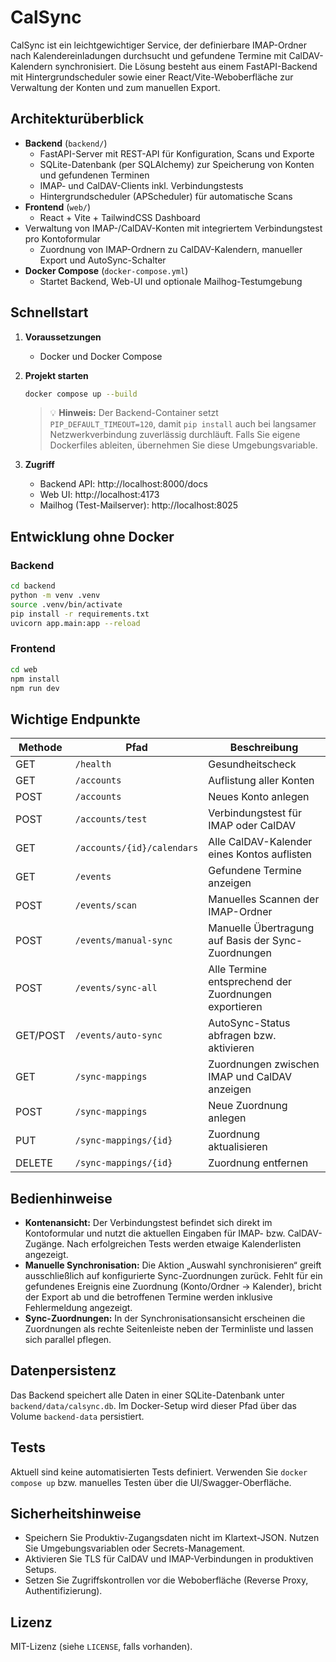 # CalSync

CalSync ist ein leichtgewichtiger Service, der definierbare IMAP-Ordner nach Kalendereinladungen durchsucht und gefundene Termine mit CalDAV-Kalendern synchronisiert. Die Lösung besteht aus einem FastAPI-Backend mit Hintergrundscheduler sowie einer React/Vite-Weboberfläche zur Verwaltung der Konten und zum manuellen Export.

## Architekturüberblick

- **Backend** (`backend/`)
  - FastAPI-Server mit REST-API für Konfiguration, Scans und Exporte
  - SQLite-Datenbank (per SQLAlchemy) zur Speicherung von Konten und gefundenen Terminen
  - IMAP- und CalDAV-Clients inkl. Verbindungstests
  - Hintergrundscheduler (APScheduler) für automatische Scans
- **Frontend** (`web/`)
  - React + Vite + TailwindCSS Dashboard
- Verwaltung von IMAP-/CalDAV-Konten mit integriertem Verbindungstest pro Kontoformular
  - Zuordnung von IMAP-Ordnern zu CalDAV-Kalendern, manueller Export und AutoSync-Schalter
- **Docker Compose** (`docker-compose.yml`)
  - Startet Backend, Web-UI und optionale Mailhog-Testumgebung

## Schnellstart

1. **Voraussetzungen**
   - Docker und Docker Compose

2. **Projekt starten**
   ```bash
   docker compose up --build
   ```
   > 💡 **Hinweis:** Der Backend-Container setzt `PIP_DEFAULT_TIMEOUT=120`, damit `pip install` auch bei langsamer Netzwerkverbindung zuverlässig durchläuft. Falls Sie eigene Dockerfiles ableiten, übernehmen Sie diese Umgebungsvariable.

3. **Zugriff**
   - Backend API: http://localhost:8000/docs
   - Web UI: http://localhost:4173
   - Mailhog (Test-Mailserver): http://localhost:8025

## Entwicklung ohne Docker

### Backend

```bash
cd backend
python -m venv .venv
source .venv/bin/activate
pip install -r requirements.txt
uvicorn app.main:app --reload
```

### Frontend

```bash
cd web
npm install
npm run dev
```

## Wichtige Endpunkte

| Methode | Pfad              | Beschreibung                                  |
| ------ | ----------------- | --------------------------------------------- |
| GET    | `/health`         | Gesundheitscheck                              |
| GET    | `/accounts`       | Auflistung aller Konten                       |
| POST   | `/accounts`       | Neues Konto anlegen                           |
| POST   | `/accounts/test`  | Verbindungstest für IMAP oder CalDAV          |
| GET    | `/accounts/{id}/calendars` | Alle CalDAV-Kalender eines Kontos auflisten |
| GET    | `/events`         | Gefundene Termine anzeigen                    |
| POST   | `/events/scan`    | Manuelles Scannen der IMAP-Ordner             |
| POST   | `/events/manual-sync` | Manuelle Übertragung auf Basis der Sync-Zuordnungen |
| POST   | `/events/sync-all` | Alle Termine entsprechend der Zuordnungen exportieren |
| GET/POST | `/events/auto-sync` | AutoSync-Status abfragen bzw. aktivieren |
| GET    | `/sync-mappings`  | Zuordnungen zwischen IMAP und CalDAV anzeigen |
| POST   | `/sync-mappings`  | Neue Zuordnung anlegen                        |
| PUT    | `/sync-mappings/{id}` | Zuordnung aktualisieren                  |
| DELETE | `/sync-mappings/{id}` | Zuordnung entfernen                      |

## Bedienhinweise

- **Kontenansicht:** Der Verbindungstest befindet sich direkt im Kontoformular und nutzt die aktuellen Eingaben für IMAP- bzw. CalDAV-Zugänge. Nach erfolgreichen Tests werden etwaige Kalenderlisten angezeigt.
- **Manuelle Synchronisation:** Die Aktion „Auswahl synchronisieren“ greift ausschließlich auf konfigurierte Sync-Zuordnungen zurück. Fehlt für ein gefundenes Ereignis eine Zuordnung (Konto/Ordner → Kalender), bricht der Export ab und die betroffenen Termine werden inklusive Fehlermeldung angezeigt.
- **Sync-Zuordnungen:** In der Synchronisationsansicht erscheinen die Zuordnungen als rechte Seitenleiste neben der Terminliste und lassen sich parallel pflegen.

## Datenpersistenz

Das Backend speichert alle Daten in einer SQLite-Datenbank unter `backend/data/calsync.db`. Im Docker-Setup wird dieser Pfad über das Volume `backend-data` persistiert.

## Tests

Aktuell sind keine automatisierten Tests definiert. Verwenden Sie `docker compose up` bzw. manuelles Testen über die UI/Swagger-Oberfläche.

## Sicherheitshinweise

- Speichern Sie Produktiv-Zugangsdaten nicht im Klartext-JSON. Nutzen Sie Umgebungsvariablen oder Secrets-Management.
- Aktivieren Sie TLS für CalDAV und IMAP-Verbindungen in produktiven Setups.
- Setzen Sie Zugriffskontrollen vor die Weboberfläche (Reverse Proxy, Authentifizierung).

## Lizenz

MIT-Lizenz (siehe `LICENSE`, falls vorhanden).
